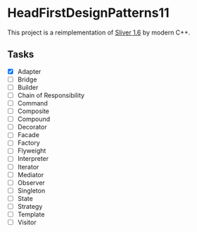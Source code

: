 # HeadFirstDesignPatterns11

This project is a reimplementation of [Sliver 1.6](https://sourceforge.net/projects/hfdp-cpp/files/Silver/) by modern C++.

## Tasks

- [x] Adapter
- [ ] Bridge
- [ ] Builder
- [ ] Chain of Responsibility
- [ ] Command
- [ ] Composite
- [ ] Compound
- [ ] Decorator
- [ ] Facade
- [ ] Factory
- [ ] Flyweight
- [ ] Interpreter
- [ ] Iterator
- [ ] Mediator
- [ ] Observer
- [ ] Singleton
- [ ] State
- [ ] Strategy
- [ ] Template
- [ ] Visitor
